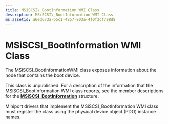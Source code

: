 ```yaml
---
title: MSiSCSI\_BootInformation WMI Class
description: MSiSCSI\_BootInformation WMI Class
ms.assetid: a6ed673a-b5c1-4857-803a-4f0f3cf798d8
---
```


# MSiSCSI\_BootInformation WMI Class


The MSiSCSI\_BootInformationWMI class exposes information about the node that contains the boot device.

This class is unpublished. For a description of the information that the MSiSCSI\_BootInformation WMI class reports, see the member descriptions for the [**MSiSCSI\_BootInformation**](https://msdn.microsoft.com/library/windows/hardware/ff562981) structure.

Miniport drivers that implement the MSiSCSI\_BootInformation WMI class must register the class using the physical device object (PDO) instance names.

 

 





